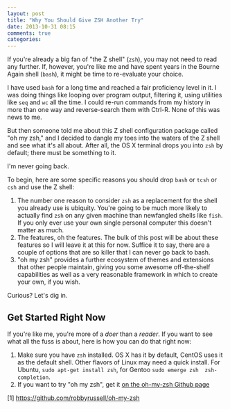```yaml
---
layout: post
title: "Why You Should Give ZSH Another Try"
date: 2013-10-31 08:15
comments: true
categories: 
---
```

If you're already a big fan of "the Z shell" (`zsh`), you may not need to read 
any further. If, however, you're like me and have spent years in the Bourne 
Again shell (`bash`), it might be time to re-evaluate your choice.

I have used `bash` for a long time and reached a fair proficiency level in it. 
I was doing things like looping over program output, filtering it, using 
utilities like `seq` and `wc` all the time. I could re-run commands from my 
history in more than one way and reverse-search them with Ctrl-R. None of this 
was news to me.

But then someone told me about this Z shell configuration package called "oh 
my zsh," and I decided to dangle my toes into the waters of the Z shell and 
see what it's all about. After all, the OS X terminal drops you into `zsh` by 
default; there must be something to it.

I'm never going back.<!--more-->

To begin, here are some specific reasons you should drop `bash` or `tcsh` or 
`csh` and use the Z shell:

1.  The number one reason to consider `zsh` as a replacement for the shell you 
    already use is ubiquity. You're going to be much more likely to actually 
    find `zsh` on any given machine than newfangled shells like `fish`. If you 
    only ever use your own single personal computer this doesn't matter as 
    much.
2.  The features, oh the features. The bulk of this post will be about these 
    features so I will leave it at this for now. Suffice it to say, there are 
    a couple of options that are so killer that I can never go back to bash.
3.  "oh my zsh" provides a further ecosystem of themes and extensions that 
    other people maintain, giving you some awesome off-the-shelf capabilities 
    as well as a very reasonable framework in which to create your own, if you 
    wish.

Curious? Let's dig in.

## Get Started Right Now

If you're like me, you're more of a *doer* than a *reader*. If you want to see 
what all the fuss is about, here is how you can do that right now:

1.  Make sure you have `zsh` installed. OS X has it by default, CentOS uses it 
    as the default shell. Other flavors of Linux may need a quick install. For 
    Ubuntu, `sudo apt-get install zsh`, for Gentoo `sudo emerge zsh 
    zsh-completion`.
2.  If you want to try "oh my zsh", get it [on the oh-my-zsh Github page](1)

[1] https://github.com/robbyrussell/oh-my-zsh
